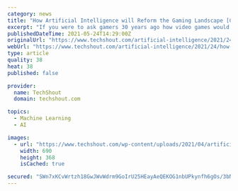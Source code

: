 ```yaml
---
category: news
title: "How Artificial Intelligence will Reform the Gaming Landscape [Case Study]"
excerpt: "If you were to ask gamers 30 years ago how video games would look in the future, nobody would have guessed that we would have Artificial Intelligence characters making their own decisions and speech,"
publishedDateTime: 2021-05-24T14:29:00Z
originalUrl: "https://www.techshout.com/artificial-intelligence/2021/24/how-artificial-intelligence-will-reform-the-gaming-landscape/"
webUrl: "https://www.techshout.com/artificial-intelligence/2021/24/how-artificial-intelligence-will-reform-the-gaming-landscape/"
type: article
quality: 38
heat: 38
published: false

provider:
  name: TechShout
  domain: techshout.com

topics:
  - Machine Learning
  - AI

images:
  - url: "https://www.techshout.com/wp-content/uploads/2021/04/artificial-intelligence-ai-2.jpg"
    width: 690
    height: 368
    isCached: true

secured: "SWn7xKCvWrtzh18GwJWvWdrm9GoIrU25HEayAeQEKOG1nbUPkynfh6gOs/3bN3rTw3/L+XLATk1gR1x+nrPKPH/Ldcr2l7oiB1qJ/VHvsIs3pIiQINh9agr2izdxVi9jGyoeva6X57lIUwjtnnCnz2K8j8eWxWbqZeCXmcsYRCLjyZn/7msSsp8Q2VKSxI6zmqHxHqQnXZitLwD6vtpPBka0aXFvmpz9lrCRJ0AP+XmwZsUQDb9qlqiy7QG7wEco5UUbtysxH1UGr7YOk2PbhhdRlCnSp6JSvkzIzShP7hpSr+rHAQ7gYdNGhoaoU6uBAekQKnN+OA0cicBsmdohNWEGX3spunjKlg4AnGnJWa8=;7G9qorUAFWzpazAUryurQw=="
---
```


